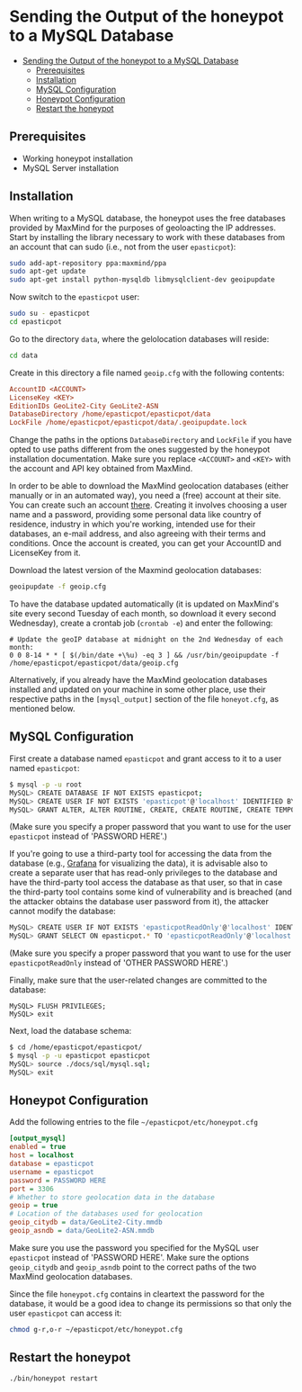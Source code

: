 # Sending the Output of the honeypot to a MySQL Database

- [Sending the Output of the honeypot to a MySQL Database](#sending-the-output-of-the-honeypot-to-a-mysql-database)
  - [Prerequisites](#prerequisites)
  - [Installation](#installation)
  - [MySQL Configuration](#mysql-configuration)
  - [Honeypot Configuration](#honeypot-configuration)
  - [Restart the honeypot](#restart-the-honeypot)

## Prerequisites

- Working honeypot installation
- MySQL Server installation

## Installation

When writing to a MySQL database, the honeypot uses the free databases
provided by MaxMind for the purposes of geoloacting the IP addresses.
Start by installing the library necessary to work with these databases
from an account that can sudo (i.e., not from the user `epasticpot`):

```bash
sudo add-apt-repository ppa:maxmind/ppa
sudo apt-get update
sudo apt-get install python-mysqldb libmysqlclient-dev geoipupdate
```

Now switch to the `epasticpot` user:

```bash
sudo su - epasticpot
cd epasticpot
```

Go to the directory `data`, where the gelolocation databases will reside:

```bash
cd data
```

Create in this directory a file named `geoip.cfg` with the following contents:

```geoip.cfg
AccountID <ACCOUNT>
LicenseKey <KEY>
EditionIDs GeoLite2-City GeoLite2-ASN
DatabaseDirectory /home/epasticpot/epasticpot/data
LockFile /home/epasticpot/epasticpot/data/.geoipupdate.lock
```

Change the paths in the options `DatabaseDirectory` and `LockFile` if you
have opted to use paths different from the ones suggested by the
honeypot installation documentation. Make sure you replace `<ACCOUNT>`
and `<KEY>` with the account and API key obtained from MaxMind.

In order to be able to download the MaxMind geolocation databases (either
manually or in an automated way), you need a (free) account at their site.
You can create such an account [there](https://www.maxmind.com/en/geolite2/signup).
Creating it involves choosing a user name and a password, providing some
personal data like country of residence, industry in which you're working,
intended use for their databases, an e-mail address, and also agreeing with
their terms and conditions. Once the account is created, you can get your
AccountID and LicenseKey from it.

Download the latest version of the Maxmind geolocation databases:

```bash
geoipupdate -f geoip.cfg
```

To have the database updated automatically (it is updated on MaxMind's site
every second Tuesday of each month, so download it every second Wednesday),
create a crontab job (`crontab -e`) and enter the following:

```crontab
# Update the geoIP database at midnight on the 2nd Wednesday of each month:
0 0 8-14 * * [ $(/bin/date +\%u) -eq 3 ] && /usr/bin/geoipupdate -f /home/epasticpot/epasticpot/data/geoip.cfg
```

Alternatively, if you already have the MaxMind geolocation databases installed
and updated on your machine in some other place, use their respective paths in
the `[mysql_output]` section of the file `honeyot.cfg`, as mentioned
below.

## MySQL Configuration

First create a database named `epasticpot` and grant access to it to a user
named `epasticpot`:

```bash
$ mysql -p -u root
MySQL> CREATE DATABASE IF NOT EXISTS epasticpot;
MySQL> CREATE USER IF NOT EXISTS 'epasticpot'@'localhost' IDENTIFIED BY 'PASSWORD HERE' PASSWORD EXPIRE NEVER;
MySQL> GRANT ALTER, ALTER ROUTINE, CREATE, CREATE ROUTINE, CREATE TEMPORARY TABLES, CREATE VIEW, DELETE, DROP, EXECUTE, INDEX, INSERT, LOCK TABLES, SELECT, SHOW VIEW, TRIGGER, UPDATE ON epasticpot.* TO 'epasticpot'@'localhost';
```

(Make sure you specify a proper password that you want to use for the user
`epasticpot` instead of 'PASSWORD HERE'.)

If you're going to use a third-party tool for accessing the data from the
database (e.g., [Grafana](https://www.grafana.com) for visualizing the data),
it is advisable also to create a separate user that has read-only privileges
to the database and have the third-party tool access the database as that
user, so that in case the third-party tool contains some kind of vulnerability
and is breached (and the attacker obtains the database user password from it),
the attacker cannot modify the database:

```bash
MySQL> CREATE USER IF NOT EXISTS 'epasticpotReadOnly'@'localhost' IDENTIFIED BY 'OTHER PASSWORD HERE' PASSWORD EXPIRE NEVER;
MySQL> GRANT SELECT ON epasticpot.* TO 'epasticpotReadOnly'@'localhost';
```

(Make sure you specify a proper password that you want to use for the user
`epasticpotReadOnly` instead of 'OTHER PASSWORD HERE'.)

Finally, make sure that the user-related changes are committed to the database:

```mysql
MySQL> FLUSH PRIVILEGES;
MySQL> exit
```

Next, load the database schema:

```bash
$ cd /home/epasticpot/epasticpot/
$ mysql -p -u epasticpot epasticpot
MySQL> source ./docs/sql/mysql.sql;
MySQL> exit
```

## Honeypot Configuration

Add the following entries to the file `~/epasticpot/etc/honeypot.cfg`

```honeypot.cfg
[output_mysql]
enabled = true
host = localhost
database = epasticpot
username = epasticpot
password = PASSWORD HERE
port = 3306
# Whether to store geolocation data in the database
geoip = true
# Location of the databases used for geolocation
geoip_citydb = data/GeoLite2-City.mmdb
geoip_asndb = data/GeoLite2-ASN.mmdb
```

Make sure you use the password you specified for the MySQL user `epasticpot`
instead of 'PASSWORD HERE'. Make sure the options `geoip_citydb` and
`geoip_asndb` point to the correct paths of the two MaxMind geolocation
databases.

Since the file `honeypot.cfg` contains in cleartext the password for
the database, it would be a good idea to change its permissions so that only
the user `epasticpot` can access it:

```bash
chmod g-r,o-r ~/epasticpot/etc/honeypot.cfg
```

## Restart the honeypot

```bash
./bin/honeypot restart
```
